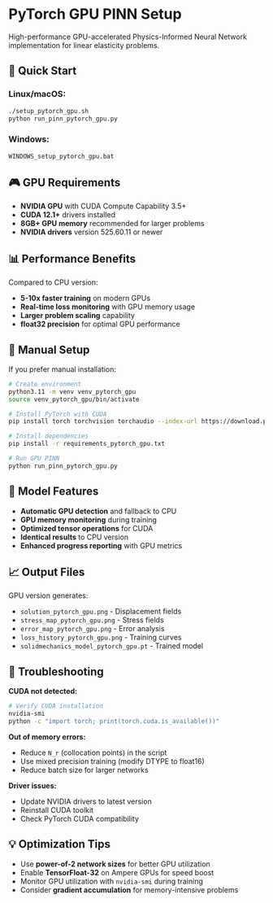 # PyTorch GPU PINN Setup

High-performance GPU-accelerated Physics-Informed Neural Network implementation for linear elasticity problems.

## 🚀 Quick Start

### Linux/macOS:
```bash
./setup_pytorch_gpu.sh
python run_pinn_pytorch_gpu.py
```

### Windows:
```cmd
WINDOWS_setup_pytorch_gpu.bat
```

## 🎮 GPU Requirements

- **NVIDIA GPU** with CUDA Compute Capability 3.5+
- **CUDA 12.1+** drivers installed
- **8GB+ GPU memory** recommended for larger problems
- **NVIDIA drivers** version 525.60.11 or newer

## 📊 Performance Benefits

Compared to CPU version:
- **5-10x faster training** on modern GPUs
- **Real-time loss monitoring** with GPU memory usage
- **Larger problem scaling** capability
- **float32 precision** for optimal GPU performance

## 🔧 Manual Setup

If you prefer manual installation:

```bash
# Create environment
python3.11 -m venv venv_pytorch_gpu
source venv_pytorch_gpu/bin/activate

# Install PyTorch with CUDA
pip install torch torchvision torchaudio --index-url https://download.pytorch.org/whl/cu121

# Install dependencies
pip install -r requirements_pytorch_gpu.txt

# Run GPU PINN
python run_pinn_pytorch_gpu.py
```

## 🧠 Model Features

- **Automatic GPU detection** and fallback to CPU
- **GPU memory monitoring** during training
- **Optimized tensor operations** for CUDA
- **Identical results** to CPU version
- **Enhanced progress reporting** with GPU metrics

## 📈 Output Files

GPU version generates:
- `solution_pytorch_gpu.png` - Displacement fields
- `stress_map_pytorch_gpu.png` - Stress fields
- `error_map_pytorch_gpu.png` - Error analysis
- `loss_history_pytorch_gpu.png` - Training curves
- `solidmechanics_model_pytorch_gpu.pt` - Trained model

## 🐛 Troubleshooting

**CUDA not detected:**
```bash
# Verify CUDA installation
nvidia-smi
python -c "import torch; print(torch.cuda.is_available())"
```

**Out of memory errors:**
- Reduce `N_r` (collocation points) in the script
- Use mixed precision training (modify DTYPE to float16)
- Reduce batch size for larger networks

**Driver issues:**
- Update NVIDIA drivers to latest version
- Reinstall CUDA toolkit
- Check PyTorch CUDA compatibility

## 💡 Optimization Tips

- Use **power-of-2 network sizes** for better GPU utilization
- Enable **TensorFloat-32** on Ampere GPUs for speed boost
- Monitor GPU utilization with `nvidia-smi` during training
- Consider **gradient accumulation** for memory-intensive problems